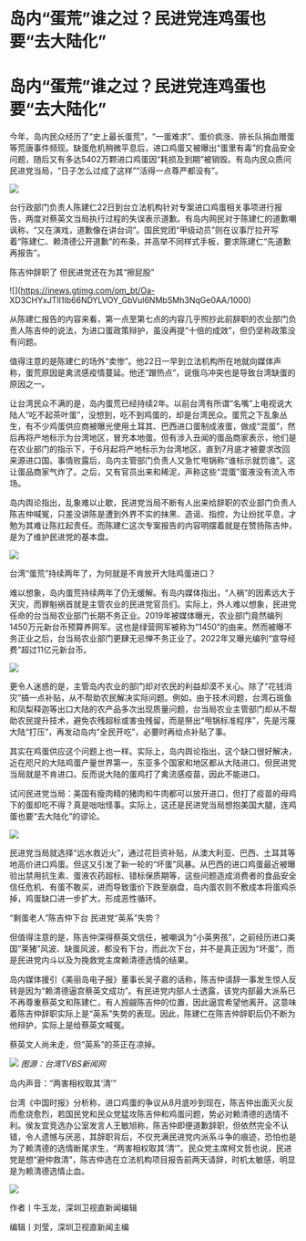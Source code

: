 # 岛内“蛋荒”谁之过？民进党连鸡蛋也要“去大陆化”

# 岛内“蛋荒”谁之过？民进党连鸡蛋也要“去大陆化”

今年，岛内民众经历了“史上最长蛋荒”，“一蛋难求”、蛋价疯涨、排长队捐血赠蛋等荒唐事件频现。缺蛋危机稍微平息后，进口鸡蛋又被曝出“蛋里有毒”的食品安全问题，随后又有多达5402万颗进口鸡蛋因“耗损及到期”被销毁。有岛内民众质问民进党当局，“日子怎么过成了这样”“活得一点尊严都没有”。

![](https://inews.gtimg.com/om_bt/O4zUPTv_6KqMXxaJGWsRSWDbPQYvqyD5pnlkR_PaB87oUAA/1000)

台行政部门负责人陈建仁22日到台立法机构针对专案进口鸡蛋相关事项进行报告，两度对蔡英文当局执行过程的失误表示道歉。有岛内网民对于陈建仁的道歉嘲讽称，“又在演戏，道歉像在讲台词”。国民党团“甲级动员”则在议事厅拉开写着“陈建仁、赖清德公开道歉”的布条，并高举不同样式手板，要求陈建仁“先道歉再报告”。

陈吉仲辞职了 但民进党还在为其“擦屁股”

![](https://inews.gtimg.com/om_bt/Oa-
XD3CHYxJTlI1Ib66NDYLVOY_GbVul6NMbSMh3NqGe0AA/1000)

从陈建仁报告的内容来看，第一点至第七点的内容几乎照抄此前辞职的农业部门负责人陈吉仲的说法，为进口蛋政策辩护，虽没再提“十倍的成效”，但仍坚称政策没有问题。

值得注意的是陈建仁的场外“卖惨”。他22日一早到立法机构所在地就向媒体声称，蛋荒原因是禽流感疫情蔓延。他还“蹭热点”，说俄乌冲突也是导致台湾缺蛋的原因之一。

让台湾民众不满的是，岛内蛋荒已经持续2年。以前台湾有所谓“名嘴”上电视说大陆人“吃不起茶叶蛋”，没想到，吃不到鸡蛋的，却是台湾民众。蛋荒之下乱象丛生，有不少鸡蛋供应商被曝光使用土耳其、巴西进口蛋制成液蛋，做成“混蛋”，然后再将产地标示为台湾地区，冒充本地蛋。但有涉入丑闻的蛋品商家表示，他们是在农业部门的指示下，于6月起将产地标示为台湾地区，直到7月底才被要求改回来源进口国。事情败露后，岛内主管部门负责人又急忙甩锅称“谁标示就罚谁”。这让蛋品商家气炸了。之后，又有官员出来和稀泥，声称这些“混蛋”蛋液没有流入市场。

岛内舆论指出，乱象难以止歇，民进党当局不断有人出来给辞职的农业部门负责人陈吉仲喊冤，只差没讲陈是遭到外界不实的抹黑、造谣、指控，为让纷扰平息，才勉为其难让陈扛起责任。而陈建仁这次专案报告的内容明摆着就是在赞扬陈吉仲，是为了维护民进党的基本盘。

![](https://inews.gtimg.com/om_bt/OmwbGuQo50DKxaE40YKW402Bs71WXYLNPxOG11nmgI5dsAA/1000)

台湾“蛋荒”持续两年了，为何就是不肯放开大陆鸡蛋进口？

难以想象，岛内蛋荒持续两年了仍无缓解。有岛内媒体指出，“人祸”的因素远大于天灾，而罪魁祸首就是主管农业的民进党官员们。实际上，外人难以想象，民进党任命的台当局农业部门长期不务正业。2019年被媒体曝光，农业部门竟然编列1450万元新台币预算养网军。这也是绿营网军被称为“1450”的由来。然而被曝不务正业之后，台当局农业部门更肆无忌惮不务正业了。2022年又曝光编列“宣导经费”超过11亿元新台币。

![](https://inews.gtimg.com/om_bt/OdT6KXJmMCXqMpPzaI9eelhxr4efo3pf80angsPYj45y4AA/1000)

更令人迷惑的是，主管岛内农业的部门却对农民的利益却漠不关心。除了“花钱消灾”搞一点补贴，从不帮助农民解决实际问题。例如，由于技术问题，台湾石斑鱼和凤梨释迦等出口大陆的农产品多次出现质量问题，台当局农业主管部门却从不帮助农民提升技术，避免农残超标或害虫残留，而是祭出“甩锅标准程序”，先是污蔑大陆“打压”，再发动岛内“全民开吃”，必要时再给点补贴了事。

其实在鸡蛋供应这个问题上也一样。实际上，岛内舆论指出，这个缺口很好解决，近在咫尺的大陆鸡蛋产量世界第一，东亚多个国家和地区都从大陆进口。但民进党当局就是不肯进口。反而说大陆的蛋鸡打了禽流感疫苗，因此不能进口。

试问民进党当局：美国有瘦肉精的猪肉和牛肉都可以放开进口，但打了疫苗的母鸡下的蛋却吃不得？真是咄咄怪事。实际上，这还是民进党当局想抱美国大腿，连鸡蛋也要“去大陆化”的谬论。

![](https://inews.gtimg.com/om_bt/OtKjUt9bO_fydpFwky5E-eP6XZK9z_qTvS4k_RiKEEUFsAA/1000)

民进党当局就选择“远水救近火”，通过花巨资补贴，从澳大利亚、巴西、土耳其等地高价进口鸡蛋。但这又引发了新一轮的“坏蛋”风暴。从巴西的进口鸡蛋最近被曝验出禁用抗生素、蛋液农药超标、错标保质期等，这些问题造成消费者的食品安全信任危机、有蛋不敢买，进而导致蛋价下跌至崩盘，岛内蛋农则不敷成本将蛋鸡杀掉，鸡蛋缺口进一步扩大，形成恶性循环。

“剩蛋老人”陈吉仲下台 民进党“英系”失势？

但值得注意的是，陈吉仲深得蔡英文信任，被嘲讽为“小英男孩”，之前经历进口美国“莱猪”风波、缺蛋风波，都没有下台，而此次下台，并不是真正因为“坏蛋”，而是民进党内斗以及为挽救党主席赖清德选情的结果。

岛内媒体援引《美丽岛电子报》董事长吴子嘉的话称，陈吉仲请辞一事发生惊人反转是因为“赖清德逼宫蔡英文成功”。有民进党内部人士透露，该党内部最大派系已不再尊重蔡英文和陈建仁，有人觊觎陈吉仲的位置，因此逼宫希望他离开。这意味着陈吉仲辞职实际上是“英系”失势的表现。因此，陈建仁在陈吉仲辞职后仍不断为他辩护，实际上是给蔡英文喊冤。

蔡英文人尚未走，但“英系”的茶正在凉掉。

![](https://inews.gtimg.com/om_bt/OYpXVqTaZpdVZYqW1Pronm9eomZKF2wRrBO9NpNL0IoPcAA/1000)
_图源：台湾TVBS新闻网_

岛内声音：“两害相权取其‘清’”

台湾《中国时报》分析称，进口鸡蛋的争议从8月底吵到现在，陈吉仲出面灭火反而愈烧愈烈，若国民党和民众党猛攻陈吉仲和鸡蛋问题，势必对赖清德的选情不利。侯友宜竞选办公室发言人王敏旭称，陈吉仲即便道歉辞职，但依然完全不认错，令人遗憾与厌恶，其辞职背后，不仅充满民进党内派系斗争的痕迹，恐怕也是为了赖清德的选情断尾求生，“两害相权取其‘清’”。民众党主席柯文哲也说，民进党是想“避仲救清”，陈吉仲选在立法机构项目报告前两天请辞，时机太敏感，明显是为赖清德选情止血。

![](https://inews.gtimg.com/om_bt/OUrrfSRj8KNAZxK9S6PJxShX41ieExUSh7EEyl_x7Wn2cAA/1000)

作者丨牛玉龙，深圳卫视直新闻编辑

编辑丨刘莹，深圳卫视直新闻主编

